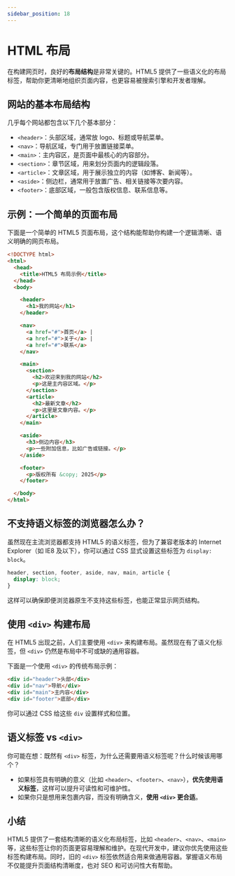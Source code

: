 ```yaml
---
sidebar_position: 18
---
```


# HTML 布局

在构建网页时，良好的**布局结构**是非常关键的。HTML5 提供了一些语义化的布局标签，帮助你更清晰地组织页面内容，也更容易被搜索引擎和开发者理解。



## 网站的基本布局结构

几乎每个网站都包含以下几个基本部分：

- `<header>`：头部区域，通常放 logo、标题或导航菜单。
- `<nav>`：导航区域，专门用于放置链接菜单。
- `<main>`：主内容区，是页面中最核心的内容部分。
- `<section>`：章节区域，用来划分页面内的逻辑段落。
- `<article>`：文章区域，用于展示独立的内容（如博客、新闻等）。
- `<aside>`：侧边栏，通常用于放置广告、相关链接等次要内容。
- `<footer>`：底部区域，一般包含版权信息、联系信息等。



## 示例：一个简单的页面布局

下面是一个简单的 HTML5 页面布局，这个结构能帮助你构建一个逻辑清晰、语义明确的网页布局。

```html showLineNumbers title="index.html"
<!DOCTYPE html>
<html>
  <head>
    <title>HTML5 布局示例</title>
  </head>
  <body>

    <header>
      <h1>我的网站</h1>
    </header>

    <nav>
      <a href="#">首页</a> |
      <a href="#">关于</a> |
      <a href="#">联系</a>
    </nav>

    <main>
      <section>
        <h2>欢迎来到我的网站</h2>
        <p>这是主内容区域。</p>
      </section>
      <article>
        <h2>最新文章</h2>
        <p>这里是文章内容。</p>
      </article>
    </main>

    <aside>
      <h3>侧边内容</h3>
      <p>一些附加信息，比如广告或链接。</p>
    </aside>

    <footer>
      <p>版权所有 &copy; 2025</p>
    </footer>

  </body>
</html>
```



## 不支持语义标签的浏览器怎么办？

虽然现在主流浏览器都支持 HTML5 的语义标签，但为了兼容老版本的 Internet Explorer（如 IE8 及以下），你可以通过 CSS 显式设置这些标签为 `display: block`。

```css
header, section, footer, aside, nav, main, article {
  display: block;
}
```

这样可以确保即便浏览器原生不支持这些标签，也能正常显示网页结构。



## 使用 `<div>` 构建布局

在 HTML5 出现之前，人们主要使用 `<div>` 来构建布局。虽然现在有了语义化标签，但 `<div>` 仍然是布局中不可或缺的通用容器。

下面是一个使用 `<div>` 的传统布局示例：

```html
<div id="header">头部</div>
<div id="nav">导航</div>
<div id="main">主内容</div>
<div id="footer">底部</div>
```

你可以通过 CSS 给这些 `div` 设置样式和位置。



## 语义标签 vs `<div>`

你可能在想：既然有 `<div>` 标签，为什么还需要用语义标签呢？什么时候该用哪个？

- 如果标签具有明确的意义（比如 `<header>`、`<footer>`、`<nav>`），**优先使用语义标签**，这样可以提升可读性和可维护性。
- 如果你只是想用来包裹内容，而没有明确含义，**使用 `<div>` 更合适**。



## 小结

HTML5 提供了一套结构清晰的语义化布局标签，比如 `<header>`、`<nav>`、`<main>` 等，这些标签让你的页面更容易理解和维护。在现代开发中，建议你优先使用这些标签构建布局。同时，旧的 `<div>` 标签依然适合用来做通用容器。掌握语义布局不仅能提升页面结构清晰度，也对 SEO 和可访问性大有帮助。
